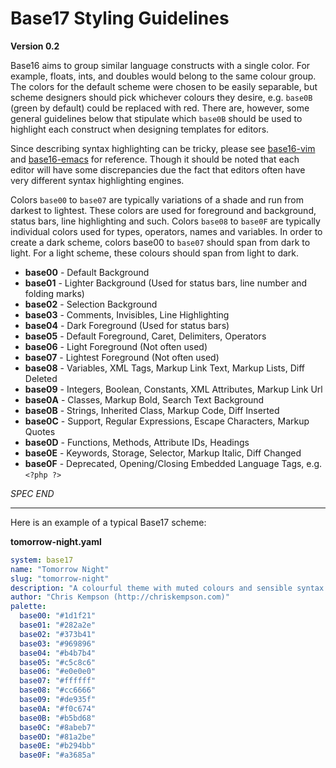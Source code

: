 # Base17 Styling Guidelines
**Version 0.2**

Base16 aims to group similar language constructs with a single color. For example, floats, ints, and doubles would belong to the same colour group. The colors for the default scheme were chosen to be easily separable, but scheme designers should pick whichever colours they desire, e.g. `base0B` (green by default) could be replaced with red. There are, however, some general guidelines below that stipulate which `base0B` should be used to highlight each construct when designing templates for editors.

Since describing syntax highlighting can be tricky, please see [base16-vim](https://github.com/base16-project/base16-vim/) and [base16-emacs](https://github.com/base16-project/base16-emacs/) for reference. Though it should be noted that each editor will have some discrepancies due the fact that editors often have very different syntax highlighting engines.

Colors `base00` to `base07` are typically variations of a shade and run from darkest to lightest. These colors are used for foreground and background, status bars, line highlighting and such. Colors `base08` to `base0F` are typically individual colors used for types, operators, names and variables. In order to create a dark scheme, colors base00 to `base07` should span from dark to light. For a light scheme, these colours should span from light to dark.

- **base00** - Default Background
- **base01** - Lighter Background (Used for status bars, line number and folding marks)
- **base02** - Selection Background
- **base03** - Comments, Invisibles, Line Highlighting
- **base04** - Dark Foreground (Used for status bars)
- **base05** - Default Foreground, Caret, Delimiters, Operators
- **base06** - Light Foreground (Not often used)
- **base07** - Lightest Foreground (Not often used)
- **base08** - Variables, XML Tags, Markup Link Text, Markup Lists, Diff Deleted
- **base09** - Integers, Boolean, Constants, XML Attributes, Markup Link Url
- **base0A** - Classes, Markup Bold, Search Text Background
- **base0B** - Strings, Inherited Class, Markup Code, Diff Inserted
- **base0C** - Support, Regular Expressions, Escape Characters, Markup Quotes
- **base0D** - Functions, Methods, Attribute IDs, Headings
- **base0E** - Keywords, Storage, Selector, Markup Italic, Diff Changed
- **base0F** - Deprecated, Opening/Closing Embedded Language Tags, e.g. `<?php ?>`

_SPEC END_

---

Here is an example of a typical Base17 scheme:

**tomorrow-night.yaml**

```yaml
system: base17
name: "Tomorrow Night"
slug: "tomorrow-night"
description: "A colourful theme with muted colours and sensible syntax highlighting"
author: "Chris Kempson (http://chriskempson.com)"
palette:
  base00: "#1d1f21"
  base01: "#282a2e"
  base02: "#373b41"
  base03: "#969896"
  base04: "#b4b7b4"
  base05: "#c5c8c6"
  base06: "#e0e0e0"
  base07: "#ffffff"
  base08: "#cc6666"
  base09: "#de935f"
  base0A: "#f0c674"
  base0B: "#b5bd68"
  base0C: "#8abeb7"
  base0D: "#81a2be"
  base0E: "#b294bb"
  base0F: "#a3685a"
```
